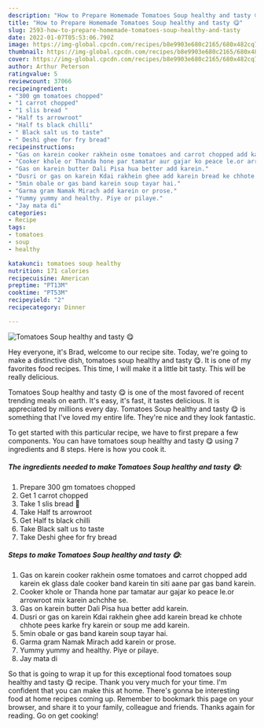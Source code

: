 ```yaml
---
description: "How to Prepare Homemade Tomatoes Soup healthy and tasty 😋"
title: "How to Prepare Homemade Tomatoes Soup healthy and tasty 😋"
slug: 2593-how-to-prepare-homemade-tomatoes-soup-healthy-and-tasty
date: 2022-01-07T05:53:06.790Z
image: https://img-global.cpcdn.com/recipes/b8e9903e680c2165/680x482cq70/tomatoes-soup-healthy-and-tasty-recipe-main-photo.jpg
thumbnail: https://img-global.cpcdn.com/recipes/b8e9903e680c2165/680x482cq70/tomatoes-soup-healthy-and-tasty-recipe-main-photo.jpg
cover: https://img-global.cpcdn.com/recipes/b8e9903e680c2165/680x482cq70/tomatoes-soup-healthy-and-tasty-recipe-main-photo.jpg
author: Arthur Peterson
ratingvalue: 5
reviewcount: 37066
recipeingredient:
- "300 gm tomatoes chopped"
- "1 carrot chopped"
- "1 slis bread "
- "Half ts arrowroot"
- "Half ts black chilli"
- " Black salt us to taste"
- " Deshi ghee for fry bread"
recipeinstructions:
- "Gas on karein cooker rakhein osme tomatoes and carrot chopped add karein ek glass dale cooker band karein tin siti aane par gas band karein."
- "Cooker khole or Thanda hone par tamatar aur gajar ko peace le.or arrowroot mix karein achchhe se."
- "Gas on karein butter Dali Pisa hua better add karein."
- "Dusri or gas on karein Kdai rakhein ghee add karein bread ke chhote chhote pees karke fry karein or soup me add karein."
- "5min obale or gas band karein soup tayar hai."
- "Garma gram Namak Mirach add karein or prose."
- "Yummy yummy and healthy. Piye or pilaye."
- "Jay mata di"
categories:
- Recipe
tags:
- tomatoes
- soup
- healthy

katakunci: tomatoes soup healthy 
nutrition: 171 calories
recipecuisine: American
preptime: "PT13M"
cooktime: "PT53M"
recipeyield: "2"
recipecategory: Dinner

---
```



![Tomatoes Soup healthy and tasty 😋](https://img-global.cpcdn.com/recipes/b8e9903e680c2165/680x482cq70/tomatoes-soup-healthy-and-tasty-recipe-main-photo.jpg)

Hey everyone, it's Brad, welcome to our recipe site. Today, we're going to make a distinctive dish, tomatoes soup healthy and tasty 😋. It is one of my favorites food recipes. This time, I will make it a little bit tasty. This will be really delicious.



Tomatoes Soup healthy and tasty 😋 is one of the most favored of recent trending meals on earth. It's easy, it's fast, it tastes delicious. It is appreciated by millions every day. Tomatoes Soup healthy and tasty 😋 is something that I've loved my entire life. They're nice and they look fantastic.


To get started with this particular recipe, we have to first prepare a few components. You can have tomatoes soup healthy and tasty 😋 using 7 ingredients and 8 steps. Here is how you cook it.

<!--inarticleads1-->

##### The ingredients needed to make Tomatoes Soup healthy and tasty 😋:

1. Prepare 300 gm tomatoes chopped
1. Get 1 carrot chopped
1. Take 1 slis bread 🍞
1. Take Half ts arrowroot
1. Get Half ts black chilli
1. Take  Black salt us to taste
1. Take  Deshi ghee for fry bread




<!--inarticleads2-->

##### Steps to make Tomatoes Soup healthy and tasty 😋:

1. Gas on karein cooker rakhein osme tomatoes and carrot chopped add karein ek glass dale cooker band karein tin siti aane par gas band karein.
1. Cooker khole or Thanda hone par tamatar aur gajar ko peace le.or arrowroot mix karein achchhe se.
1. Gas on karein butter Dali Pisa hua better add karein.
1. Dusri or gas on karein Kdai rakhein ghee add karein bread ke chhote chhote pees karke fry karein or soup me add karein.
1. 5min obale or gas band karein soup tayar hai.
1. Garma gram Namak Mirach add karein or prose.
1. Yummy yummy and healthy. Piye or pilaye.
1. Jay mata di




So that is going to wrap it up for this exceptional food tomatoes soup healthy and tasty 😋 recipe. Thank you very much for your time. I'm confident that you can make this at home. There's gonna be interesting food at home recipes coming up. Remember to bookmark this page on your browser, and share it to your family, colleague and friends. Thanks again for reading. Go on get cooking!
